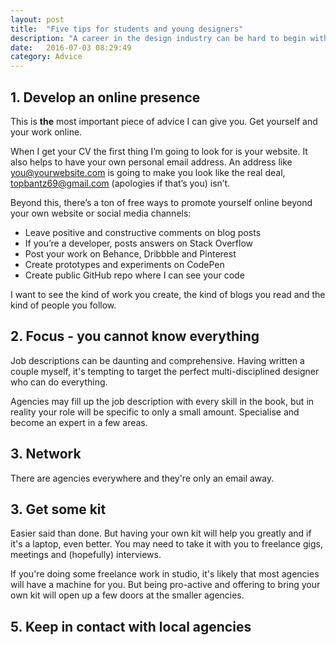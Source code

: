 ```yaml
---
layout: post
title:  "Five tips for students and young designers"
description: "A career in the design industry can be hard to begin with, here’s some handy advice get you ahead of the game"
date:   2016-07-03 08:29:49
category: Advice
---
```


## 1. Develop an online presence

This is **the** most important piece of advice I can give you. Get yourself and your work online. 

When I get your CV the first thing I’m going to look for is your website. It also helps to have your own personal email address. An address like you@yourwebsite.com is going to make you look like the real deal, topbantz69@gmail.com (apologies if that’s you) isn’t.

Beyond this, there’s a ton of free ways to promote yourself online beyond your own website or social media channels:

- Leave positive and constructive comments on blog posts
- If you’re a developer, posts answers on Stack Overflow
- Post your work on Behance, Dribbble and Pinterest
- Create prototypes and experiments on CodePen
- Create public GitHub repo where I can see your code

I want to see the kind of work you create, the kind of blogs you read and the kind of people you follow.

## 2. Focus - you cannot know everything

Job descriptions can be daunting and comprehensive. Having written a couple myself, it's tempting to target the perfect multi-disciplined designer who can do everything. 

Agencies may fill up the job description with every skill in the book, but in reality your role will be specific to only a small amount. Specialise and become an expert in a few areas.

## 3. Network

There are agencies everywhere and they're only an email away. 

## 3. Get some kit

Easier said than done. But having your own kit will help you greatly and if it's a laptop, even better. You may need to take it with you to freelance gigs, meetings and (hopefully) interviews. 

If you're doing some freelance work in studio, it's likely that most agencies will have a machine for you. But being pro-active and offering to bring your own kit will open up a few doors at the smaller agencies.

## 5. Keep in contact with local agencies